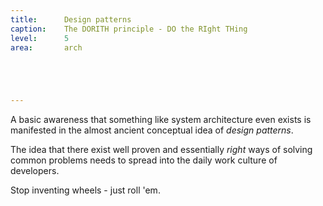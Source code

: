 ```yaml
---
title:      Design patterns
caption:    The DORITH principle - DO the RIght THing
level:      5
area:       arch





---
```


A basic awareness that something like system architecture even exists is manifested in the almost ancient conceptual idea of _design patterns_.

The idea that there exist well proven and essentially _right_ ways of solving common problems needs to spread into the daily work culture of developers.

Stop inventing wheels - just roll 'em.
